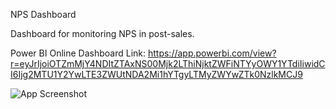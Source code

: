 NPS Dashboard

Dashboard for monitoring NPS in post-sales.

Power BI Online Dashboard Link: https://app.powerbi.com/view?r=eyJrIjoiOTZmMjY4NDItZTAxNS00Mjk2LThiNjktZWFiNTYyOWY1YTdiIiwidCI6Ijg2MTU1Y2YwLTE3ZWUtNDA2Mi1hYTgyLTMyZWYwZTk0NzlkMCJ9


![App Screenshot](https://github.com/user-attachments/assets/6487203e-a94f-483d-9592-955edcd3890f)

